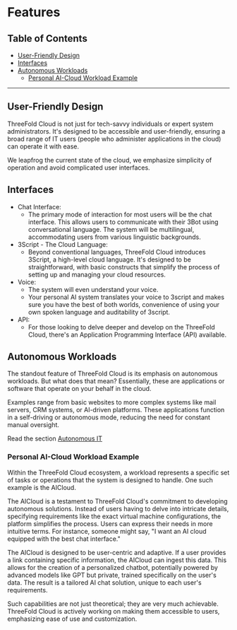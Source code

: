 
<h1> Features </h1>

<h2>Table of Contents</h2>

- [User-Friendly Design](#user-friendly-design)
- [Interfaces](#interfaces)
- [Autonomous Workloads](#autonomous-workloads)
  - [Personal AI-Cloud Workload Example](#personal-ai-cloud-workload-example)

***

## User-Friendly Design

ThreeFold Cloud is not just for tech-savvy individuals or expert system administrators. It's designed to be accessible and user-friendly, ensuring a broad range of IT users (people who administer applications in the cloud) can operate it with ease.

We leapfrog the current state of the cloud, we emphasize simplicity of operation and avoid complicated user interfaces.


## Interfaces

* Chat Interface: 
    * The primary mode of interaction for most users will be the chat interface. This allows users to communicate with their 3Bot using conversational language. The system will be multilingual, accommodating users from various linguistic backgrounds.
* 3Script - The Cloud Language:
    * Beyond conventional languages, ThreeFold Cloud introduces 3Script, a high-level cloud language. It's designed to be straightforward, with basic constructs that simplify the process of setting up and managing your cloud resources.
* Voice:
    * The system will even understand your voice.
    * Your personal AI system translates your voice to 3script and makes sure you have the best of both worlds, convenience of using your own spoken language and auditability of 3script.
* API: 
    * For those looking to delve deeper and develop on the ThreeFold Cloud, there's an Application Programming Interface (API) available.


## Autonomous Workloads

The standout feature of ThreeFold Cloud is its emphasis on autonomous workloads. But what does that mean? Essentially, these are applications or software that operate on your behalf in the cloud. 

Examples range from basic websites to more complex systems like mail servers, CRM systems, or AI-driven platforms. These applications function in a self-driving or autonomous mode, reducing the need for constant manual oversight.

Read the section [Autonomous IT](autonomous_it.md)

### Personal AI-Cloud Workload Example

Within the ThreeFold Cloud ecosystem, a workload represents a specific set of tasks or operations that the system is designed to handle. One such example is the AICloud.

The AICloud is a testament to ThreeFold Cloud's commitment to developing autonomous solutions. Instead of users having to delve into intricate details, specifying requirements like the exact virtual machine configurations, the platform simplifies the process. Users can express their needs in more intuitive terms. For instance, someone might say, "I want an AI cloud equipped with the best chat interface."

The AICloud is designed to be user-centric and adaptive. If a user provides a link containing specific information, the AICloud can ingest this data. This allows for the creation of a personalized chatbot, potentially powered by advanced models like GPT but private, trained specifically on the user's data. The result is a tailored AI chat solution, unique to each user's requirements.

Such capabilities are not just theoretical; they are very much achievable. ThreeFold Cloud is actively working on making them accessible to users, emphasizing ease of use and customization.


